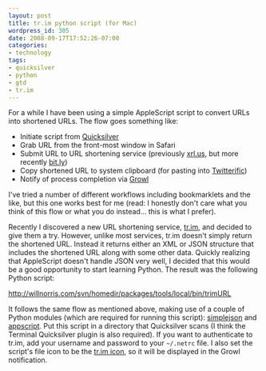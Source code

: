 ```yaml
---
layout: post
title: tr.im python script (for Mac)
wordpress_id: 305
date: 2008-09-17T17:52:26-07:00
categories:
- technology
tags:
- quicksilver
- python
- gtd
- tr.im
---
```

For a while I have been using a simple AppleScript script to convert URLs into shortened URLs.  The flow goes something
like:

 - Initiate script from [Quicksilver][]
 - Grab URL from the front-most window in Safari
 - Submit URL to URL shortening service (previously [xrl.us][], but more recently [bit.ly][])
 - Copy shortened URL to system clipboard (for pasting into [Twitterific][])
 - Notify of process completion via [Growl][]

I've tried a number of different workflows including bookmarklets and the like, but this one works best for me (read: I
honestly don't care what you think of this flow or what you do instead... this is what I prefer).

Recently I discovered a new URL shortening service, [tr.im][], and decided to give them a try.  However, unlike most
services, tr.im doesn't simply return the shortened URL. Instead it returns either an XML or JSON structure that
includes the shortened URL along with some other data.  Quickly realizing that AppleScript doesn't handle JSON very
well, I decided that this would be a good opportunity to start learning Python.  The result was the following Python
script:

<http://willnorris.com/svn/homedir/packages/tools/local/bin/trimURL>

It follows the same flow as mentioned above, making use of a couple of Python modules (which are required for running
this script): [simplejson][] and [appscript][].  Put this script in a directory that Quicksilver scans (I think the
Terminal Quicksilver plugin is also required).  If you want to authenticate to tr.im, add your username and password to
your `~/.netrc` file.  I also set the script's file icon to be the [tr.im icon][], so it will be displayed in the Growl
notification.

[Quicksilver]: http://www.blacktree.com/
[xrl.us]: http://xrl.us/
[bit.ly]: http://bit.ly/
[Twitterific]: http://iconfactory.com/software/twitterrific
[Growl]: http://growl.info/
[tr.im]: http://tr.im/
[simplejson]: http://pypi.python.org/pypi/simplejson
[appscript]: http://appscript.sourceforge.net/
[tr.im icon]: http://willnorris.com/svn/homedir/packages/tools/local/bin/.trim.png
